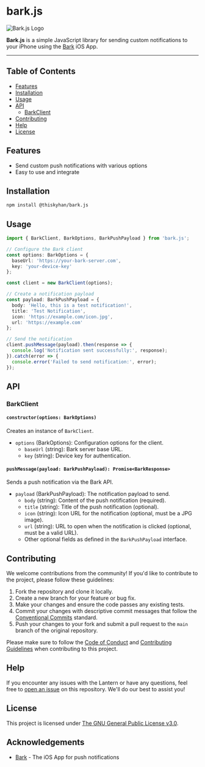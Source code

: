# bark.js

![Bark.js Logo](https://i.imgur.com/xcs8YFq.png)

**Bark.js** is a simple JavaScript library for sending custom notifications to your iPhone using the [Bark](https://github.com/Finb/bark) iOS App.

---

## Table of Contents
- [Features](#features)
- [Installation](#installation)
- [Usage](#usage)
- [API](#api)
  - [BarkClient](#barkclient)
- [Contributing](#contributing)
- [Help](#help)
- [License](#license)

## Features
- Send custom push notifications with various options
- Easy to use and integrate

## Installation

```bash
npm install @thiskyhan/bark.js
```

## Usage

```typescript
import { BarkClient, BarkOptions, BarkPushPayload } from 'bark.js';

// Configure the Bark client
const options: BarkOptions = {
  baseUrl: 'https://your-bark-server.com',
  key: 'your-device-key'
};

const client = new BarkClient(options);

// Create a notification payload
const payload: BarkPushPayload = {
  body: 'Hello, this is a test notification!',
  title: 'Test Notification',
  icon: 'https://example.com/icon.jpg',
  url: 'https://example.com'
};

// Send the notification
client.pushMessage(payload).then(response => {
  console.log('Notification sent successfully:', response);
}).catch(error => {
  console.error('Failed to send notification:', error);
});
```

## API

### BarkClient

#### `constructor(options: BarkOptions)`

Creates an instance of `BarkClient`.

- `options` (BarkOptions): Configuration options for the client.
  - `baseUrl` (string): Bark server base URL.
  - `key` (string): Device key for authentication.

#### `pushMessage(payload: BarkPushPayload): Promise<BarkResponse>`

Sends a push notification via the Bark API.

- `payload` (BarkPushPayload): The notification payload to send.
  - `body` (string): Content of the push notification (required).
  - `title` (string): Title of the push notification (optional).
  - `icon` (string): Icon URL for the notification (optional, must be a JPG image).
  - `url` (string): URL to open when the notification is clicked (optional, must be a valid URL).
  - Other optional fields as defined in the `BarkPushPayload` interface.

## Contributing

We welcome contributions from the community! If you'd like to contribute to the project, please follow these guidelines:

1. Fork the repository and clone it locally.
2. Create a new branch for your feature or bug fix.
3. Make your changes and ensure the code passes any existing tests.
4. Commit your changes with descriptive commit messages that follow the [Conventional Commits](https://www.conventionalcommits.org/en/v1.0.0/) standard.
5. Push your changes to your fork and submit a pull request to the `main` branch of the original repository.

Please make sure to follow the [Code of Conduct](.github/CODE_OF_CONDUCT.md) and [Contributing Guidelines](.github/CONTRIBUTING.md) when contributing to this project.

## Help

If you encounter any issues with the Lantern or have any questions, feel free to [open an issue](https://github.com/chimpdev/bark.js/issues) on this repository. We'll do our best to assist you!

## License

This project is licensed under [The GNU General Public License v3.0](LICENSE).

## Acknowledgements

- [Bark](https://github.com/Finb/bark) - The iOS App for push notifications